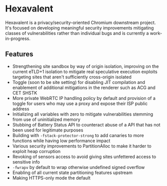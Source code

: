 # Hexavalent

Hexavalent is a privacy/security-oriented Chromium downstream project. It's
focused on developing meaningful security improvements mitigating classes of
vulnerabilities rather than individual bugs and is currently a work-in-progress.

## Features

*   Strengthening site sandbox by way of origin isolation, improving on the
    current eTLD+1 isolation to mitigate real speculative execution exploits
    targeting sites that aren't sufficiently cross-origin isolated
*   Toggle (soon to be site setting) for disabling JIT compilation and
    enablement of additional mitigations in the renderer such as ACG and CET
    SHSTK
*   More private WebRTC IP handling policy by default and provision of a toggle
    for users who may use a proxy and expose their ISP public address
*   Initializing all variables with zero to mitigate vulnerabilities stemming
    from use of uninitialized memory
*   Stubbing of Battery Status API to counteract abuse of a API that has not
    been used for legitimate purposes
*   Building with `-fstack-protector-strong` to add canaries to more functions
    while having low performance impact
*   Various security improvements to PartitionAlloc to make it harder to exploit
    heap corruption
*   Revoking of sensors access to avoid giving sites unfettered access to
    sensitive info
*   `-fwrapv` by default to wrap otherwise undefined signed overflow
*   Enabling of all current state partitioning features upstream
*   Making HTTPS-only mode the default

